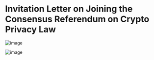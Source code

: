 
# Invitation Letter on Joining the Consensus Referendum on Crypto Privacy Law

![image](https://user-images.githubusercontent.com/103235074/211230113-7459f5c4-6eb2-4511-8026-951c557915fa.png)



![image](https://user-images.githubusercontent.com/103235074/211230238-5499f613-1e5b-4b15-bde8-76e6681a6d9e.png)
